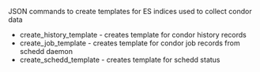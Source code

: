 JSON commands to create templates for ES indices used to collect condor data
* create_history_template - creates template for condor history records
* create_job_template - creates template for condor job records from schedd daemon
* create_schedd_template - creates template for schedd status
